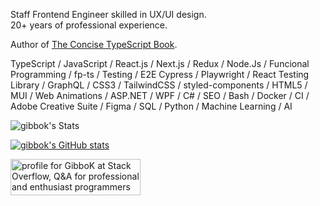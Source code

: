 Staff Frontend Engineer skilled in UX/UI design.\
20+ years of professional experience.

Author of [The Concise TypeScript Book](https://github.com/gibbok/typescript-book).

TypeScript / JavaScript / React.js / Next.js / Redux / Node.Js / Funcional Programming / fp-ts / Testing / E2E Cypress / Playwright / React Testing Library / GraphQL / CSS3 / TailwindCSS  / styled-components / HTML5 / MUI / Web Animations / ASP.NET / WPF / C# / SEO / Bash / Docker / CI / Adobe Creative Suite / Figma / SQL / Python / Machine Learning / AI

![gibbok's Stats](https://github-readme-stats.vercel.app/api?username=gibbok&theme=default&show_icons=true&hide_border=true&count_private=true)

[![gibbok's GitHub stats](https://github-readme-stats-git-masterrstaa-rickstaa.vercel.app/api?username=gibbok&count_private=true&show_icons=true)](https://github.com/gibbok)  

<a href="https://stackoverflow.com/users/379008/gibbok"><img src="https://stackoverflow.com/users/flair/379008.png" width="208" height="58" alt="profile for GibboK at Stack Overflow, Q&amp;A for professional and enthusiast programmers" title="profile for GibboK at Stack Overflow, Q&amp;A for professional and enthusiast programmers"></a>
